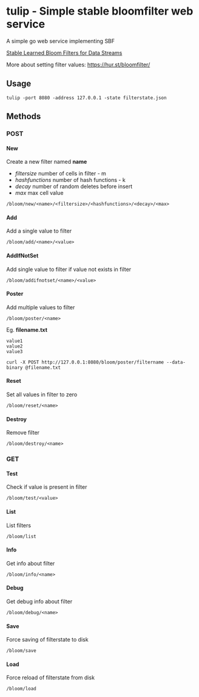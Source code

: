 # tulip - Simple stable bloomfilter web service

A simple go web service implementing SBF

[Stable Learned Bloom Filters for Data Streams](http://www.vldb.org/pvldb/vol13/p2355-liu.pdf)

More about setting filter values: https://hur.st/bloomfilter/

## Usage
```
tulip -port 8080 -address 127.0.0.1 -state filterstate.json
```


## Methods

### POST

#### New
Create a new filter named __name__

* _filtersize_ number of cells in filter - m 
* _hashfunctions_ number of hash functions - k
* _decay_ number of random deletes before insert
* _max_ max cell value
  

```
/bloom/new/<name>/<filtersize>/<hashfunctions>/<decay>/<max>
```


#### Add
Add a single value to filter

```
/bloom/add/<name>/<value>
```

#### AddIfNotSet
Add single value to filter if value not exists in filter

```
/bloom/addifnotset/<name>/<value>
```

#### Poster
Add multiple values to filter

```
/bloom/poster/<name>
```

Eg. **filename.txt**
```
value1
value2
value3
```

```
curl -X POST http://127.0.0.1:8080/bloom/poster/filtername --data-binary @filename.txt
```
#### Reset
Set all values in filter to zero
```
/bloom/reset/<name>
```

#### Destroy
Remove filter
```
/bloom/destroy/<name>
```

### GET

#### Test
Check if value is present in filter
```
/bloom/test/<value>
```
#### List
List filters
```
/bloom/list
```

#### Info
Get info about filter
```
/bloom/info/<name>
```

#### Debug
Get debug info about filter
```
/bloom/debug/<name>
```

#### Save
Force saving of filterstate to disk
```
/bloom/save
```

#### Load
Force reload of filterstate from disk
```
/bloom/load
```


